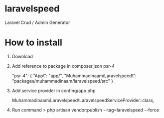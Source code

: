 # laravelspeed
Laravel Crud / Admin Generator





# How to install

1. Download

2. Add reference to package in composer.json psr-4

	"psr-4": {
            "App\\": "app/",
            "Muhammadinaam\\Laravelspeed\\": "packages/muhammadinaam/laravelspeed/src"
        }

3. Add service provider in confing/app.php

	Muhammadinaam\Laravelspeed\LaravelspeedServiceProvider::class,



4. Run command > php artisan vendor:publish --tag=laravelspeed --force
